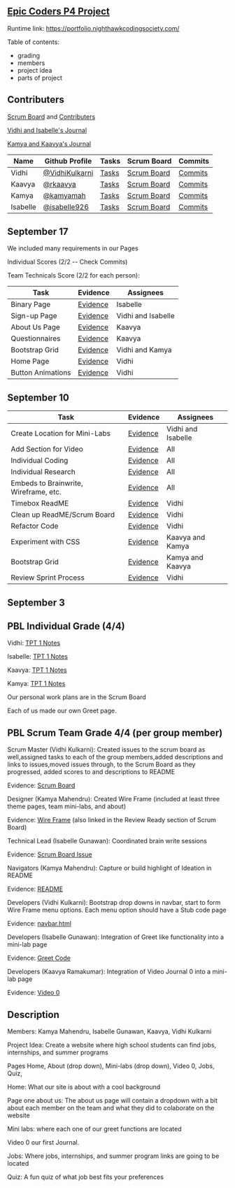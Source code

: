 ## [Epic Coders P4 Project ](https://nighthawkcodingsociety.com/projectsearch/details/Flask%20Portfolio%20Starter)
Runtime link: https://portfolio.nighthawkcodingsociety.com/

Table of contents:
- grading 
- members 
- project idea 
- parts of project 

## Contributers

[Scrum Board](https://github.com/isabelle926/flask_portfolio/projects/1) and [Contributers](https://github.com/isabelle926/flask_portfolio/graphs/contributors)

[Vidhi and Isabelle's Journal](https://docs.google.com/document/d/1bq3xKy0riiX5BAyMshXVSc9XvZM6ootzwzISeel0I_c/edit?usp=sharing)

[Kamya and Kaavya's Journal](https://docs.google.com/document/d/1x6tj0aUuHELg618rLQFYBfFm4qp73hJDD0RH6kbs4ug/edit?usp=sharing)

| Name | Github Profile | Tasks | Scrum Board | Commits |
| ----------- | ----------- | ----------- | ----------- | ----------- |
| Vidhi | [@VidhiKulkarni](https://github.com/VidhiKulkarni) | [Tasks](https://github.com/isabelle926/flask_portfolio/issues/assigned/VidhiKulkarni) | [Scrum Board](https://github.com/isabelle926/flask_portfolio/projects/1?card_filter_query=assignee%3Avidhikulkarni) | [Commits](https://github.com/isabelle926/flask_portfolio/commits?author=VidhiKulkarni) |
| Kaavya | [@rkaavya](https://github.com/rkaavya) | [Tasks](https://github.com/isabelle926/flask_portfolio/issues/assigned/rkaavya) | [Scrum Board](https://github.com/isabelle926/flask_portfolio/projects/1?card_filter_query=assignee%3Arkaavya) | [Commits](https://github.com/isabelle926/flask_portfolio/commits?author=rkaavya) |
| Kamya | [@kamyamah](https://github.com/kamyamah) | [Tasks](https://github.com/isabelle926/flask_portfolio/issues/assigned/kamyamah) | [Scrum Board](https://github.com/isabelle926/flask_portfolio/projects/1?card_filter_query=assignee%3Akamyamah) | [Commits]( https://github.com/isabelle926/flask_portfolio/commits?author=kamyamah)|
| Isabelle| [@isabelle926](https://github.com/isabelle926) | [Tasks](https://github.com/isabelle926/flask_portfolio/issues/assigned/isabelle926) | [Scrum Board](https://github.com/isabelle926/flask_portfolio/projects/1?card_filter_query=assignee%3Aisabelle926) | [Commits](https://github.com/isabelle926/flask_portfolio/commits?author=isabelle926) |

## September 17
We included many requirements in our Pages

Individual Scores (2/2 -- Check Commits)

Team Technicals Score (2/2 for each person):

| Task | Evidence | Assignees |
| ----------- | ----------- | ----------- |
| Binary Page | [Evidence](https://github.com/isabelle926/flask_portfolio/issues/37) | Isabelle |
| Sign-up Page | [Evidence](https://github.com/isabelle926/flask_portfolio/issues/39) | Vidhi and Isabelle |
| About Us Page | [Evidence](https://github.com/isabelle926/flask_portfolio/issues/35) | Kaavya |
| Questionnaires | [Evidence](https://github.com/isabelle926/flask_portfolio/issues/40) | Kaavya |
| Bootstrap Grid | [Evidence](https://github.com/isabelle926/flask_portfolio/issues/35) | Vidhi and Kamya |
| Home Page | [Evidence](https://github.com/isabelle926/flask_portfolio/issues/35) | Vidhi |
| Button Animations | [Evidence](https://github.com/isabelle926/flask_portfolio/issues/29) | Vidhi |

## September 10
| Task | Evidence | Assignees |
| ----------- | ----------- | ----------- |
| Create Location for Mini-Labs | [Evidence](https://github.com/isabelle926/flask_portfolio/issues/15) | Vidhi and Isabelle |
| Add Section for Video | [Evidence](https://github.com/isabelle926/flask_portfolio/issues/21) | All |
| Individual Coding | [Evidence](https://github.com/isabelle926/flask_portfolio/issues/16) | All |
| Individual Research | [Evidence](https://github.com/isabelle926/flask_portfolio/issues/12) | All |
| Embeds to Brainwrite, Wireframe, etc. | [Evidence](https://github.com/isabelle926/flask_portfolio/issues/14) | All |
| Timebox ReadME | [Evidence](https://github.com/isabelle926/flask_portfolio/issues/23) | Vidhi |
| Clean up ReadME/Scrum Board | [Evidence](https://github.com/isabelle926/flask_portfolio/issues/17) | Vidhi |
| Refactor Code | [Evidence](https://github.com/isabelle926/flask_portfolio/issues/20) | Vidhi |
| Experiment with CSS | [Evidence](https://github.com/isabelle926/flask_portfolio/issues/13) | Kaavya and Kamya |
| Bootstrap Grid | [Evidence](https://github.com/isabelle926/flask_portfolio/issues/25) | Kamya and Kaavya |
| Review Sprint Process| [Evidence](https://github.com/isabelle926/flask_portfolio/issues/20) | Vidhi |


## September 3
## PBL Individual Grade (4/4)

Vidhi: [TPT 1 Notes](https://docs.google.com/document/d/1JuOseRKyqB58OoGf2E2ej_ENLShwoKL0GvRnsWW68jc/edit?usp=sharing)

Isabelle: [TPT 1 Notes](https://docs.google.com/document/d/1B2hlou672M8ee1UaAVjZjwTohSABUdhHLgQxoh7JLNA/edit)

Kaavya: [TPT 1 Notes](https://docs.google.com/document/d/1B2hlou672M8ee1UaAVjZjwTohSABUdhHLgQxoh7JLNA/edit)

Kamya: [TPT 1 Notes](https://docs.google.com/document/d/1koXegOZ1jza-OD2gS_Z-7TFFqRVLtRZc2u9z5Katis8/edit?usp=sharing)

Our personal work plans are in the Scrum Board

Each of us made our own Greet page.

## PBL Scrum Team Grade 4/4 (per group member)

Scrum Master (Vidhi Kulkarni): Created issues to the scrum board as well,assigned tasks to each of the group members,added descriptions and links to issues,moved issues through, to the Scrum Board as they progressed, added scores to and descriptions to README

Evidence: [Scrum Board](https://github.com/isabelle926/flask_portfolio/projects/1)

Designer (Kamya Mahendru): Created Wire Frame (included at least three theme pages, team mini-labs, and about)

Evidence: [Wire Frame](https://www.canva.com/design/DAEomzY4HxE/wrJb8x3Axf6FwXguh5liiA/edit) (also linked in the Review Ready section of Scrum Board)

Technical Lead (Isabelle Gunawan): Coordinated brain write sessions

Evidence: [Scrum Board Issue](https://github.com/isabelle926/flask_portfolio/issues/4)

Navigators (Kamya Mahendru): Capture or build highlight of Ideation in README

Evidence: [README](https://github.com/isabelle926/flask_portfolio/blob/main/README.md#ideation)

Developers (Vidhi Kulkarni):  Bootstrap drop downs in navbar, start to form Wire Frame menu options. Each menu option should have a Stub code page

Evidence: [navbar.html](https://github.com/isabelle926/flask_portfolio/blob/main/templates/layouts/navbar.html)

Developers (Isabelle Gunawan): Integration of Greet like functionality into a mini-lab page

Evidence: [Greet Code](https://github.com/isabelle926/flask_portfolio/issues/7)

Developers (Kaavya Ramakumar): Integration of Video Journal 0 into a mini-lab page 

Evidence: [Video 0](https://github.com/isabelle926/flask_portfolio/issues/2)



## Description
Members: Kamya Mahendru, Isabelle Gunawan, Kaavya, Vidhi Kulkarni
 
Project Idea: Create a website where high school students can find jobs, internships, and summer programs
 
Pages Home, About (drop down), Mini-labs (drop down), Video 0, Jobs, Quiz, 

Home: What our site is about with a cool background 

Page one about us: The about us page will contain a dropdown with a bit about each member on the team and what they did to colaborate on the website

Mini labs: where each one of our greet functions are located 

Video 0 our first Journal.

Jobs: Where jobs, internships, and summer program links are going to be located 

Quiz: A fun quiz of what job best fits your preferences
